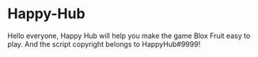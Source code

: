# Happy-Hub

Hello everyone, Happy Hub will help you make the game Blox Fruit easy to play. And the script copyright belongs to HappyHub#9999!
